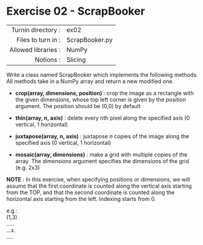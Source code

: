# Exercise 02 - ScrapBooker
|                         |                    |
| -----------------------:| ------------------ |
|   Turnin directory :   |  ex02              |
|   Files to turn in :    |  ScrapBooker.py    |
|   Allowed libraries :   |  NumPy             |
|   Notions :             |  Slicing           |


Write a class named ScrapBooker which implements the following methods.
All methods take in a NumPy array and return a new modified one.

- __crop(array, dimensions, position)__ : crop the image as a rectangle with the given dimensions, whose top left corner is given by the _position_ argument. The position should be (0,0) by default

- __thin(array, n, axis)__ : delete every nth pixel along the specified axis (0 vertical, 1 horizontal)

- __juxtapose(array, n, axis)__ : juxtapose _n_ copies of the image along the specified axis (0 vertical, 1 horizontal)

- __mosaic(array, dimensions)__ : make a grid with multiple copies of the array. The _dimensions_ argument specifies the dimensions of the grid (e.g. 2x3)

__NOTE__ : In this exercise, when specifying positions or dimensions, we will assume that the first coordinate is counted along the vertical axis starting from the TOP, and that the second coordinate is counted along the horizontal axis starting from the left. Indexing starts from 0.

e.g.:    
(1,3)  
.....  
...x.  
.....
